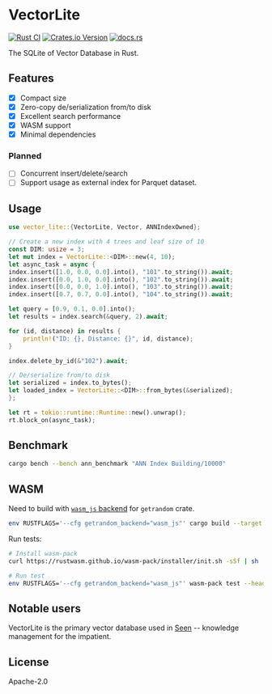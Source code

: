# VectorLite
[![Rust CI](https://github.com/XiangpengHao/vector-lite/actions/workflows/ci.yml/badge.svg)](https://github.com/XiangpengHao/vector-lite/actions/workflows/ci.yml)
[![Crates.io Version](https://img.shields.io/crates/v/vector-lite)](https://crates.io/crates/vector-lite)
[![docs.rs](https://img.shields.io/docsrs/vector-lite)](https://docs.rs/vector-lite/latest/vector_lite/)

The SQLite of Vector Database in Rust.

## Features
- [x] Compact size
- [x] Zero-copy de/serialization from/to disk 
- [x] Excellent search performance
- [x] WASM support
- [x] Minimal dependencies

### Planned
- [ ] Concurrent insert/delete/search
- [ ] Support usage as external index for Parquet dataset.

## Usage 
```rust
use vector_lite::{VectorLite, Vector, ANNIndexOwned};

// Create a new index with 4 trees and leaf size of 10
const DIM: usize = 3;
let mut index = VectorLite::<DIM>::new(4, 10);
let async_task = async {
index.insert([1.0, 0.0, 0.0].into(), "101".to_string()).await;
index.insert([0.0, 1.0, 0.0].into(), "102".to_string()).await;
index.insert([0.0, 0.0, 1.0].into(), "103".to_string()).await;
index.insert([0.7, 0.7, 0.0].into(), "104".to_string()).await;

let query = [0.9, 0.1, 0.0].into();
let results = index.search(&query, 2).await;

for (id, distance) in results {
    println!("ID: {}, Distance: {}", id, distance);
}

index.delete_by_id(&"102").await;

// De/serialize from/to disk
let serialized = index.to_bytes();
let loaded_index = VectorLite::<DIM>::from_bytes(&serialized);
};

let rt = tokio::runtime::Runtime::new().unwrap();
rt.block_on(async_task);
```

## Benchmark

```bash
cargo bench --bench ann_benchmark "ANN Index Building/10000"
```

## WASM

Need to build with [`wasm_js` backend](https://docs.rs/getrandom/latest/getrandom/#webassembly-support) for `getrandom` crate.
```bash
env RUSTFLAGS='--cfg getrandom_backend="wasm_js"' cargo build --target wasm32-unknown-unknown
```

Run tests:
```bash
# Install wasm-pack
curl https://rustwasm.github.io/wasm-pack/installer/init.sh -sSf | sh

# Run test
env RUSTFLAGS='--cfg getrandom_backend="wasm_js"' wasm-pack test --headless --firefox
```

## Notable users
VectorLite is the primary vector database used in [Seen](https://github.com/XiangpengHao/seen) -- knowledge management for the impatient. 

## License
Apache-2.0
